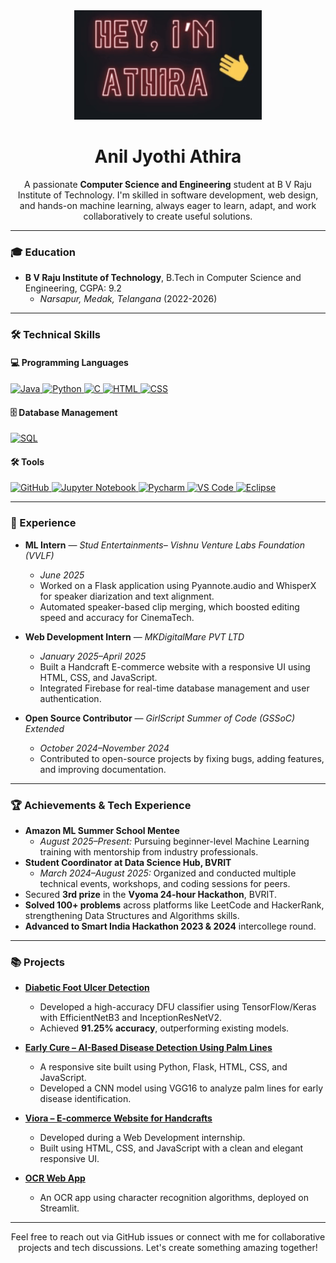 <div align="center">
  <img src="work1-ezgif.com-crop.gif" alt="A GIF of your work" width="300" style="max-width: 100%; height: auto;" />
  <h1>Anil Jyothi Athira</h1>
  <p>A passionate <strong>Computer Science and Engineering</strong> student at B V Raju Institute of Technology. I'm skilled in software development, web design, and hands-on machine learning, always eager to learn, adapt, and work collaboratively to create useful solutions.</p>
</div>

---

### 🎓 Education
- **B V Raju Institute of Technology**, B.Tech in Computer Science and Engineering, CGPA: 9.2
  - *Narsapur, Medak, Telangana* (2022-2026)

---

### 🛠️ Technical Skills

#### 💻 Programming Languages
<p align="left">
  <a href="https://www.java.com/" target="_blank" rel="noreferrer">
    <img src="https://img.shields.io/badge/Java-ED8B00?style=for-the-badge&logo=java&logoColor=white" alt="Java" />
  </a>
  <a href="https://www.python.org/" target="_blank" rel="noreferrer">
    <img src="https://img.shields.io/badge/Python-3776AB?style=for-the-badge&logo=python&logoColor=white" alt="Python" />
  </a>
  <a href="https://www.w3schools.com/cpp/" target="_blank" rel="noreferrer">
    <img src="https://img.shields.io/badge/C-00599C?style=for-the-badge&logo=c&logoColor=white" alt="C" />
  </a>
  <a href="https://developer.mozilla.org/en-US/docs/Web/HTML" target="_blank" rel="noreferrer">
    <img src="https://img.shields.io/badge/HTML5-E34F26?style=for-the-badge&logo=html5&logoColor=white" alt="HTML" />
  </a>
  <a href="https://developer.mozilla.org/en-US/docs/Web/CSS" target="_blank" rel="noreferrer">
    <img src="https://img.shields.io/badge/CSS3-1572B6?style=for-the-badge&logo=css3&logoColor=white" alt="CSS" />
  </a>
</p>

#### 🗄️ Database Management
<p align="left">
  <a href="https://www.mysql.com/" target="_blank" rel="noreferrer">
    <img src="https://img.shields.io/badge/SQL-4479A1?style=for-the-badge&logo=mysql&logoColor=white" alt="SQL" />
  </a>
</p>

#### 🛠️ Tools
<p align="left">
  <a href="https://github.com/" target="_blank" rel="noreferrer">
    <img src="https://img.shields.io/badge/GitHub-181717?style=for-the-badge&logo=github&logoColor=white" alt="GitHub" />
  </a>
  <a href="https://jupyter.org/" target="_blank" rel="noreferrer">
    <img src="https://img.shields.io/badge/Jupyter-F37626?style=for-the-badge&logo=jupyter&logoColor=white" alt="Jupyter Notebook" />
  </a>
  <a href="https://www.jetbrains.com/pycharm/" target="_blank" rel="noreferrer">
    <img src="https://img.shields.io/badge/PyCharm-000000?style=for-the-badge&logo=pycharm&logoColor=white" alt="Pycharm" />
  </a>
  <a href="https://code.visualstudio.com/" target="_blank" rel="noreferrer">
    <img src="https://img.shields.io/badge/VS%20Code-007ACC?style=for-the-badge&logo=visual-studio-code&logoColor=white" alt="VS Code" />
  </a>
  <a href="https://www.eclipse.org/" target="_blank" rel="noreferrer">
    <img src="https://img.shields.io/badge/Eclipse-2C2255?style=for-the-badge&logo=eclipse&logoColor=white" alt="Eclipse" />
  </a>
</p>

---

### 💼 Experience

- **ML Intern** — *Stud Entertainments– Vishnu Venture Labs Foundation (VVLF)*
  - *June 2025*
  - Worked on a Flask application using Pyannote.audio and WhisperX for speaker diarization and text alignment.
  - Automated speaker-based clip merging, which boosted editing speed and accuracy for CinemaTech.

- **Web Development Intern** — *MKDigitalMare PVT LTD*
  - *January 2025–April 2025*
  - Built a Handcraft E-commerce website with a responsive UI using HTML, CSS, and JavaScript.
  - Integrated Firebase for real-time database management and user authentication.

- **Open Source Contributor** — *GirlScript Summer of Code (GSSoC) Extended*
  - *October 2024–November 2024*
  - Contributed to open-source projects by fixing bugs, adding features, and improving documentation.

---

### 🏆 Achievements & Tech Experience
- **Amazon ML Summer School Mentee**
  - *August 2025–Present:* Pursuing beginner-level Machine Learning training with mentorship from industry professionals.
- **Student Coordinator at Data Science Hub, BVRIT**
  - *March 2024–August 2025:* Organized and conducted multiple technical events, workshops, and coding sessions for peers.
- Secured **3rd prize** in the **Vyoma 24-hour Hackathon**, BVRIT.
- **Solved 100+ problems** across platforms like LeetCode and HackerRank, strengthening Data Structures and Algorithms skills.
- **Advanced to Smart India Hackathon 2023 & 2024** intercollege round.

---

### 📚 Projects

- [**Diabetic Foot Ulcer Detection**](https://github.com/AJ-Athira/Prediction-of-Diabetic-Foot-Ulcer-Detection.git)
  - Developed a high-accuracy DFU classifier using TensorFlow/Keras with EfficientNetB3 and InceptionResNetV2.
  - Achieved **91.25% accuracy**, outperforming existing models.

- [**Early Cure – AI-Based Disease Detection Using Palm Lines**](https://github.com/AJ-Athira/Early_Cure_WebApp.git)
  - A responsive site built using Python, Flask, HTML, CSS, and JavaScript.
  - Developed a CNN model using VGG16 to analyze palm lines for early disease identification.

- [**Viora – E-commerce Website for Handcrafts**](link)
  - Developed during a Web Development internship.
  - Built using HTML, CSS, and JavaScript with a clean and elegant responsive UI.

- [**OCR Web App**](https://github.com/AJ-Athira/ocr_web_app)
  - An OCR app using character recognition algorithms, deployed on Streamlit.

---

<p align="center">
  Feel free to reach out via GitHub issues or connect with me for collaborative projects and tech discussions. Let's create something amazing together!
</p>
